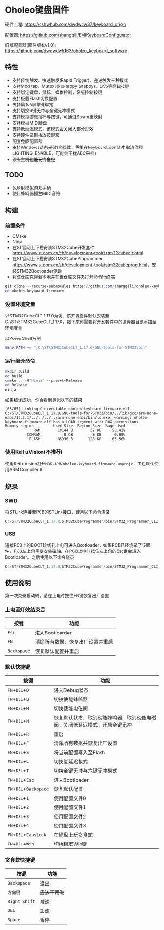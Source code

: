 # Oholeo键盘固件

硬件工程: <https://oshwhub.com/dwdwdw37/keyboard_origin>

配置器: <https://github.com/zhangqili/EMIKeyboardConfigurator>

旧版配置器(固件版本v1.0): <https://github.com/dwdwdw5163/oholeo_keyboard_software>

## 特性
+ 支持传统触发、快速触发(Rapid Trigger)、差速触发三种模式
+ 支持Mod tap、Mutex(类似Rappy Snappy)、DKS等高级按键
+ 支持绑定键盘，鼠标，媒体控制，系统控制按键
+ 支持板载Flash切换配置
+ 支持最多5层按键绑定
+ 支持切换6键无冲与全键无冲模式
+ 支持模拟游戏摇杆与按键，可通过Steam重映射
+ 支持模拟MIDI键盘
+ 支持低延迟模式，该模式会关闭大部分灯效
+ 支持硬件录制播放按键宏
+ 配套免驱配置器
+ 支持Windows动态光效(实验性，需要在keyboard_conf.h中取消注释LIGHTING_ENABLE，可能会干扰ADC采样)
+ ~~没有主机也能玩贪食蛇~~

## TODO
+ 免映射模拟游戏手柄
+ 使用蜂鸣器播放MIDI音符

## 构建

### 前置条件
- CMake
- Ninja
- 在ST官网上下载安装STM32Cube开发套件 <https://www.st.com.cn/zh/development-tools/stm32cubeclt.html>
- 在ST官网上下载安装STM32CubeProgrammer <https://www.st.com.cn/zh/development-tools/stm32cubeprog.html>，安装STM32Bootloader驱动
- 将该仓库克隆到本地并在该仓库文件夹打开命令行终端
```PowerShell
git clone --recurse-submodules https://github.com/zhangqili/oholeo-keyboard-firmware.git
cd oholeo-keyboard-firmware
```


### 设置环境变量
以STM32CubeCLT 1.17.0为例，该开发套件默认安装至C:\ST\STM32CubeCLT_1.17.0，接下来你需要将开发套件中的编译器目录添加至环境变量

以PowerShell为例
```PowerShell
$Env:PATH += ";C:\ST\STM32CubeCLT_1.17.0\GNU-tools-for-STM32\bin"
```

### 运行编译命令
```PowerShell
mkdir build
cd build
cmake .. -G"Ninja" --preset=Release
cd Release
ninja
```

如果编译成功，你会看到类似以下的结果
```
[65/65] Linking C executable oholeo-keyboard-firmware.elf
C:/ST/STM32CubeCLT_1.17.0/GNU-tools-for-STM32/bin/../lib/gcc/arm-none-eabi/12.3.1/../../../../arm-none-eabi/bin/ld.exe: warning: oholeo-keyboard-firmware.elf has a LOAD segment with RWX permissions
Memory region         Used Size  Region Size  %age Used
             RAM:       19144 B        32 KB     58.42%
          CCMRAM:          0 GB         8 KB      0.00%
           FLASH:       85936 B       128 KB     65.56%
```

### 使用Keil uVision(不推荐)

使用Keil uVision打开`MDK-ARM/oholeo-keyboard-firmware.uvprojx`，工程默认使用ARM Compiler 6

## 烧录

### SWD
将STLink连接至PCB的STLink接口，使用以下命令烧录

```PowerShell
C:/ST/STM32CubeCLT_1.17.0/STM32CubeProgrammer/bin/STM32_Programmer_CLI.exe -c port=SWD -w ./oholeo-keyboard-firmware.elf -v -s

```

### USB
短接PCB上的BOOT跳线孔上电可进入Bootloader，如果PCB已经烧录了该固件，PCB左上角需要安装磁轴，在PCB上电时按住左上角的Esc键会进入Bootloader。之后使用以下命令烧录
```PowerShell
C:/ST/STM32CubeCLT_1.17.0/STM32CubeProgrammer/bin/STM32_Programmer_CLI.exe -c port=USB1 -w ./oholeo-keyboard-firmware.elf -v -s
```

## 使用说明

第一次烧录启动时，请在上电时按住FN键恢复出厂设置

### 上电至灯效结束后

|按键|功能|
|---|---|
|`Esc`|进入Bootloarder|
|`FN`|清除所有数据，恢复出厂设置并重启|
|`Backspace`|恢复默认配置并重启|

### 默认快捷键

|按键|功能|
|---|---|
|`FN`+`DEL`+`D`|进入Debug状态|
|`FN`+`DEL`+`B`|切换使能蜂鸣器|
|`FN`+`DEL`+`M`|切换使能电磁阀|
|`FN`+`DEL`+`N`|恢复默认状态，取消使能蜂鸣器，取消使能电磁阀，关闭低延迟模式，开启全键无冲|
|`FN`+`DEL`+`R`|重启|
|`FN`+`DEL`+`F`|清除所有数据并恢复出厂设置|
|`FN`+`DEL`+`S`|将当前配置写入至Flash|
|`FN`+`DEL`+`L`|切换低延迟模式|
|`FN`+`DEL`+`T`|切换全键无冲与六键无冲模式|
|`FN`+`DEL`+`Esc`|进入Bootloader|
|`FN`+`DEL`+`Backspace`|恢复默认配置|
|`FN`+`DEL`+`1`|使用配置文件0|
|`FN`+`DEL`+`2`|使用配置文件1|
|`FN`+`DEL`+`3`|使用配置文件2|
|`FN`+`DEL`+`4`|使用配置文件3|
|`FN`+`DEL`+`CapsLock`|在键盘上玩贪食蛇|
|`FN`+`DEL`+`Win`|切换锁定Win键|

### 贪食蛇快捷键

|按键|功能|
|---|---|
|`Backspace`|退出|
|`方向键`|~~应该不用说~~|
|`Right Shift`|减速|
|`DEL`|加速|
|`Space`|暂停|
